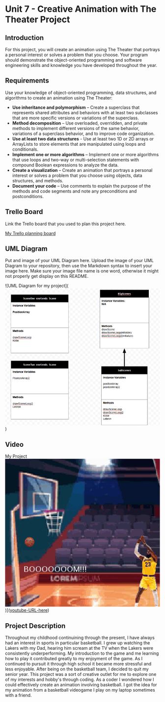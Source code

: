 # Unit 7 - Creative Animation with The Theater Project

## Introduction

For this project, you will create an animation using The Theater that portrays a personal interest or solves a problem that you choose. Your program should demonstrate the object-oriented programming and software engineering skills and knowledge you have developed throughout the year.

## Requirements

Use your knowledge of object-oriented programming, data structures, and algorithms to create an animation using The Theater:

- **Use inheritance and polymorphism** – Create a superclass that represents shared attributes and behaviors with at least two subclasses that are more specific versions or variations of the superclass.
- **Method decomposition** – Use overloaded, overridden, and private methods to implement different versions of the same behavior, variations of a superclass behavior, and to improve code organization.
- **Use at least two data structures** - Use at least two 1D or 2D arrays or ArrayLists to store elements that are manipulated using loops and conditionals.
- **Implement one or more algorithms** – Implement one or more algorithms that use loops and two-way or multi-selection statements with compound Boolean expressions to analyze the data.
- **Create a visualization** – Create an animation that portrays a personal interest or solves a problem that you choose using objects, data structures, and methods.
- **Document your code** – Use comments to explain the purpose of the methods and code segments and note any preconditions and postconditions.

## Trello Board

Link the Trello board that you used to plan this project here. 

[My Trello planning board](https://trello.com/invite/b/67d3c0eaab41502bd7b5b283/ATTI76cf8f315eb0e536a0f1150ed11701c0AA88E245/unit-7-project-planning)

## UML Diagram

Put and image of your UML Diagram here. Upload the image of your UML Diagram to your repository, then use the Markdown syntax to insert your image here. Make sure your image file name is one word, otherwise it might not properly get display on this README.

![UML Diagram for my project](![alt text](image.png))

## Video


My Project![My Project](image-1.png))]([youtube-URL-here](https://youtube.com/shorts/05jh7X9hgQ4))

## Project Description

Throughout my childhood continuining through the present, I have always had an interest in sports in particular basketball. I grew up watching the Lakers with my Dad, hearing him scream at the TV when the Lakers were consistently underperforming. My introduction to the game and me learning how to play it contributed greatly to my enjoyment of the game. As I continued to pursuit it through high school it became more stressful and less enjoyable. After being on the basketball team, I decided to quit my senior year. This project was a sort of creative outlet for me to explore one of my interests and hobby's through coding. As a coder I wondered how I could effectively create an animation involving basketball. I got the idea for my animation from a basketball videogame I play on my laptop sometimes with a friend. 

